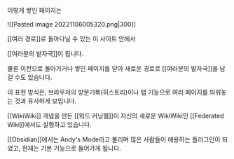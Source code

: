 이렇게 쌓인 페이지는 

![[Pasted image 20221106005320.png|300]]


[[여러 경로]]로 돌아다닐 수 있는 
이 사이트 안에서

[[여러분의 발자국]]이 됩니다.

물론 이전으로 돌아가거나 쌓인 페이지를 닫아
새로운 경로로 [[여러분의 발자국]]을 남길 수도 있습니다.

이 표현 방식은,
브라우저의 방문기록(히스토리)이나
탭 기능으로 여러 페이지를 띄워놓는 것과 유사하게 보입니다.

[[WikiWiki]] 개념을 만든 [[워드 커닝햄]]이
자신의 새로운 WikiWiki인 [[Federated Wiki]]에서도 실험하고 있습니다.

[[Obsidian]]에서는 Andy's Mode라고 불리며 
많은 사람들이 애용하는 플러그인이 되었고,
현재는 기본 기능으로 들어가게 됩니다.